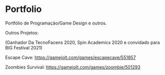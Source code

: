 # Portfolio
Portfólio de Programação/Game Design e outros.


Outros Projetos:

(Ganhador Da TecnoFacens 2020, Spin Academics 2020 e convidado para BIG Festival 2021)

Escape Cave:  https://gamejolt.com/games/escapecave/551857

Zoombies Survival: https://gamejolt.com/games/zoombie/501293
